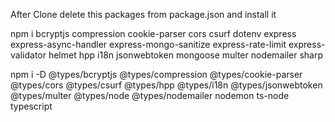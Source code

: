 After Clone delete this packages from package.json and install it

npm i bcryptjs compression cookie-parser cors csurf dotenv express express-async-handler express-mongo-sanitize
express-rate-limit express-validator helmet hpp i18n jsonwebtoken mongoose multer nodemailer sharp

npm i -D @types/bcryptjs @types/compression @types/cookie-parser @types/cors @types/csurf @types/hpp @types/i18n
@types/jsonwebtoken @types/multer @types/node @types/nodemailer nodemon ts-node typescript